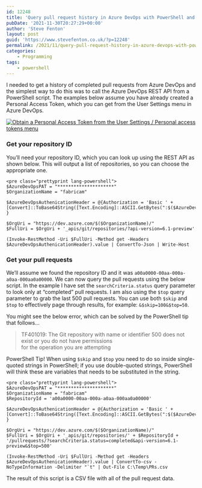```yaml
---
id: 12248
title: 'Query pull request history in Azure DevOps with PowerShell and the REST API'
pubDate: '2021-11-30T20:27:29+00:00'
author: 'Steve Fenton'
layout: post
guid: 'https://www.stevefenton.co.uk/?p=12248'
permalink: /2021/11/query-pull-request-history-in-azure-devops-with-powershell-and-the-rest-api/
categories:
    - Programming
tags:
    - powershell
---
```


I needed to get a history of completed pull requests from Azure DevOps and the simplest way to do this was to call the Azure DevOps REST API from a PowerShell script. The examples below assume you have already created a Personal Access Token, which you can get from the User Settings menu in Azure DevOps.

[![Obtain a Personal Access Token from the User Settings / Personal access tokens menu](https://www.stevefenton.co.uk/wp-content/uploads/2021/11/personal-access-token.jpg)](https://www.stevefenton.co.uk/2021/11/query-pull-request-history-in-azure-devops-with-powershell-and-the-rest-api/personal-access-token/)

### Get your repository ID

You’ll need your repository ID, which you can look up using the REST API as shown below. This will output a list of repositories, so you can choose the appropriate one.

```
<pre class="prettyprint lang-powershell">
$AzureDevOpsPAT = "*********************"
$OrganizationName = "fabricam"

$AzureDevOpsAuthenicationHeader = @{Authorization = 'Basic ' + [Convert]::ToBase64String([Text.Encoding]::ASCII.GetBytes(":$($AzureDevOpsPAT)")) }

$OrgUri = "https://dev.azure.com/$($OrganizationName)/" 
$FullUri = $OrgUri + '_apis/git/repositories/?api-version=6.1-preview'

(Invoke-RestMethod -Uri $FullUri -Method get -Headers $AzureDevOpsAuthenicationHeader).value | ConvertTo-Json | Write-Host
```

### Get your pull requests

We’ll assume we found the repository ID and it was `a00a0000-00aa-000a-a0aa-000aa0a00000`. We can now query the pull requests using the below script. In the example I have set the `searchCriteria.status` query parameter to look only at “completed” pull requests. I am also using the `$top` query parameter to grab the last 500 pull requests. You can use both `$skip` and `$top` to effectively page through results, for example: `&$skip=100&$top=50`.

You might see the below error, which can be solved by the PowerShell tip that follows…

> TF401019: The Git repository with name or identifier 500 does not exist or you do not have permissions  
> for the operation you are attempting

PowerShell Tip! When using `$skip` and `$top` you need to do so inside single-quoted strings in PowerShell; if you use double-quoted strings, PowerShell will think these are variables that needs to be substituted in the string.

```
<pre class="prettyprint lang-powershell">
$AzureDevOpsPAT = "*********************"
$OrganizationName = "fabricam"
$RepositoryId = 'a00a0000-00aa-000a-a0aa-000aa0a00000'

$AzureDevOpsAuthenicationHeader = @{Authorization = 'Basic ' + [Convert]::ToBase64String([Text.Encoding]::ASCII.GetBytes(":$($AzureDevOpsPAT)")) }

$OrgUri = "https://dev.azure.com/$($OrganizationName)/" 
$FullUri = $OrgUri + '_apis/git/repositories/' + $RepositoryId + '/pullrequests/?searchCriteria.status=completed&api-version=6.1-preview&$top=500'

(Invoke-RestMethod -Uri $FullUri -Method get -Headers $AzureDevOpsAuthenicationHeader).value | ConvertTo-csv -NoTypeInformation -Delimiter "`t" | Out-File C:\Temp\PRs.csv
```

The result of this script is a CSV file with all of the pull request data.